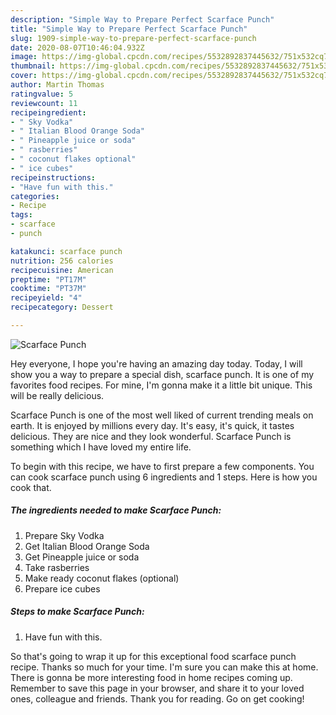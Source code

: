 ```yaml
---
description: "Simple Way to Prepare Perfect Scarface Punch"
title: "Simple Way to Prepare Perfect Scarface Punch"
slug: 1909-simple-way-to-prepare-perfect-scarface-punch
date: 2020-08-07T10:46:04.932Z
image: https://img-global.cpcdn.com/recipes/5532892837445632/751x532cq70/scarface-punch-recipe-main-photo.jpg
thumbnail: https://img-global.cpcdn.com/recipes/5532892837445632/751x532cq70/scarface-punch-recipe-main-photo.jpg
cover: https://img-global.cpcdn.com/recipes/5532892837445632/751x532cq70/scarface-punch-recipe-main-photo.jpg
author: Martin Thomas
ratingvalue: 5
reviewcount: 11
recipeingredient:
- " Sky Vodka"
- " Italian Blood Orange Soda"
- " Pineapple juice or soda"
- " rasberries"
- " coconut flakes optional"
- " ice cubes"
recipeinstructions:
- "Have fun with this."
categories:
- Recipe
tags:
- scarface
- punch

katakunci: scarface punch 
nutrition: 256 calories
recipecuisine: American
preptime: "PT17M"
cooktime: "PT37M"
recipeyield: "4"
recipecategory: Dessert

---
```



![Scarface Punch](https://img-global.cpcdn.com/recipes/5532892837445632/751x532cq70/scarface-punch-recipe-main-photo.jpg)

Hey everyone, I hope you're having an amazing day today. Today, I will show you a way to prepare a special dish, scarface punch. It is one of my favorites food recipes. For mine, I'm gonna make it a little bit unique. This will be really delicious.



Scarface Punch is one of the most well liked of current trending meals on earth. It is enjoyed by millions every day. It's easy, it's quick, it tastes delicious. They are nice and they look wonderful. Scarface Punch is something which I have loved my entire life.


To begin with this recipe, we have to first prepare a few components. You can cook scarface punch using 6 ingredients and 1 steps. Here is how you cook that.

<!--inarticleads1-->

##### The ingredients needed to make Scarface Punch:

1. Prepare  Sky Vodka
1. Get  Italian Blood Orange Soda
1. Get  Pineapple juice or soda
1. Take  rasberries
1. Make ready  coconut flakes (optional)
1. Prepare  ice cubes




<!--inarticleads2-->

##### Steps to make Scarface Punch:

1. Have fun with this.




So that's going to wrap it up for this exceptional food scarface punch recipe. Thanks so much for your time. I'm sure you can make this at home. There is gonna be more interesting food in home recipes coming up. Remember to save this page in your browser, and share it to your loved ones, colleague and friends. Thank you for reading. Go on get cooking!
